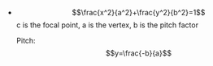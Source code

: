 - $$\frac{x^2}{a^2}+\frac{y^2}{b^2}=1$$
  c is the focal point,
  a is the vertex,
  b is the pitch factor
  
  Pitch: $$y=\frac{-b}{a}$$